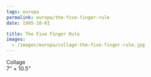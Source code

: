 ```yaml
---
tags: europa
permalink: europa/the-five-finger-rule
date: 1995-10-01

title: The Five Finger Rule
images:
  - /images/europa/collage-the-five-finger-rule.jpg
---
```

Collage  
7" × 10.5"